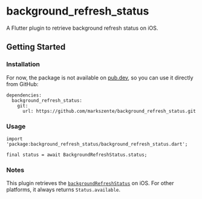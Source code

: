 # background_refresh_status

A Flutter plugin to retrieve background refresh status on iOS.

## Getting Started

### Installation
For now, the package is not available on [pub.dev](https://pub.dev), so you can use it directly from GitHub:

```
dependencies:
  background_refresh_status:
    git: 
      url: https://github.com/markszente/background_refresh_status.git
```

### Usage

```
import 'package:background_refresh_status/background_refresh_status.dart';

final status = await BackgroundRefreshStatus.status;
```

### Notes
This plugin retrieves the [`backgroundRefreshStatus`](https://developer.apple.com/documentation/uikit/uiapplication/1622994-backgroundrefreshstatus) on iOS. For other platforms, it always returns `Status.available`.
